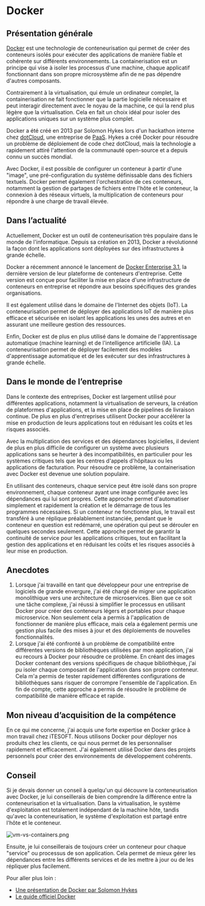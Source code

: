 # Docker

## Présentation générale

[Docker](https://www.docker.com/) est une technologie de conteneurisation qui permet de créer des conteneurs isolés pour exécuter des applications de manière fiable et cohérente sur différents environnements. La containerisation est un principe qui vise à isoler les processus d'une machine, chaque applicatif fonctionnant dans son propre microsystème afin de ne pas dépendre d'autres composants.

Contrairement à la virtualisation, qui émule un ordinateur complet, la containerisation ne fait fonctionner que la partie logicielle nécessaire et peut interagir directement avec le noyau de la machine, ce qui la rend plus légère que la virtualisation. Cela en fait un choix idéal pour isoler des applications uniques sur un système plus complet.

Docker a été créé en 2013 par Solomon Hykes lors d'un hackathon interne chez [dotCloud](https://www.docker.com/press-release/dotcloud-inc-now-docker-inc/), une entreprise de [PaaS](https://azure.microsoft.com/fr-ca/resources/cloud-computing-dictionary/what-is-paas). Hykes a créé Docker pour résoudre un problème de déploiement de code chez dotCloud, mais la technologie a rapidement attiré l'attention de la communauté open-source et a depuis connu un succès mondial.

Avec Docker, il est possible de configurer un conteneur à partir d'une "image", une pré-configuration du système définissable dans des fichiers textuels. Docker permet également l'orchestration de ces conteneurs, notamment la gestion de partages de fichiers entre l'hôte et le conteneur, la connexion à des réseaux virtuels, la multiplication de conteneurs pour répondre à une charge de travail élevée.

## Dans l’actualité

Actuellement, Docker est un outil de conteneurisation très populaire dans le monde de l'informatique. Depuis sa création en 2013, Docker a révolutionné la façon dont les applications sont déployées sur des infrastructures à grande échelle.

Docker a récemment annoncé le lancement de [Docker Enterprise 3.1](https://www.docker.com/products/docker-enterprise), la dernière version de leur plateforme de conteneurs d'entreprise. Cette version est conçue pour faciliter la mise en place d'une infrastructure de conteneurs en entreprise et répondre aux besoins spécifiques des grandes organisations.

Il est également utilisé dans le domaine de l'Internet des objets (IoT). La conteneurisation permet de déployer des applications IoT de manière plus efficace et sécurisée en isolant les applications les unes des autres et en assurant une meilleure gestion des ressources.

Enfin, Docker est de plus en plus utilisé dans le domaine de l'apprentissage automatique (machine learning) et de l'intelligence artificielle (IA). La conteneurisation permet de déployer facilement des modèles d'apprentissage automatique et de les exécuter sur des infrastructures à grande échelle.

## Dans le monde de l’entreprise

Dans le contexte des entreprises, Docker est largement utilisé pour différentes applications, notamment la virtualisation de serveurs, la création de plateformes d'applications, et la mise en place de pipelines de livraison continue. De plus en plus d'entreprises utilisent Docker pour accélérer la mise en production de leurs applications tout en réduisant les coûts et les risques associés.

Avec la multiplication des services et des dépendances logicielles, il devient de plus en plus difficile de configurer un système avec plusieurs applications sans se heurter à des incompatibilités, en particulier pour les systèmes critiques tels que les centres d'appels d'hôpitaux ou les applications de facturation. Pour résoudre ce problème, la containerisation avec Docker est devenue une solution populaire.

En utilisant des conteneurs, chaque service peut être isolé dans son propre environnement, chaque conteneur ayant une image configurée avec les dépendances qui lui sont propres. Cette approche permet d'automatiser simplement et rapidement la création et le démarrage de tous les programmes nécessaires. Si un conteneur ne fonctionne plus, le travail est transféré à une réplique préalablement instanciée, pendant que le conteneur en question est redémarré, une opération qui peut se dérouler en quelques secondes seulement. Cette approche permet de garantir la continuité de service pour les applications critiques, tout en facilitant la gestion des applications et en réduisant les coûts et les risques associés à leur mise en production.

## Anecdotes

1. Lorsque j'ai travaillé en tant que développeur pour une entreprise de logiciels de grande envergure, j'ai été chargé de migrer une application monolithique vers une architecture de microservices. Bien que ce soit une tâche complexe, j'ai réussi à simplifier le processus en utilisant Docker pour créer des conteneurs légers et portables pour chaque microservice. Non seulement cela a permis à l'application de fonctionner de manière plus efficace, mais cela a également permis une gestion plus facile des mises à jour et des déploiements de nouvelles fonctionnalités.
2. Lorsque j'ai été confronté à un problème de compatibilité entre différentes versions de bibliothèques utilisées par mon application, j'ai eu recours à Docker pour résoudre ce problème. En créant des images Docker contenant des versions spécifiques de chaque bibliothèque, j'ai pu isoler chaque composant de l'application dans son propre conteneur. Cela m'a permis de tester rapidement différentes configurations de bibliothèques sans risquer de corrompre l'ensemble de l'application. En fin de compte, cette approche a permis de résoudre le problème de compatibilité de manière efficace et rapide.

## Mon niveau d’acquisition de la compétence

En ce qui me concerne, j'ai acquis une forte expertise en Docker grâce à mon travail chez iTESOFT. Nous utilisons Docker pour déployer nos produits chez les clients, ce qui nous permet de les personnaliser rapidement et efficacement. J'ai également utilisé Docker dans des projets personnels pour créer des environnements de développement cohérents.

## Conseil

Si je devais donner un conseil à quelqu'un qui découvre la conteneurisation avec Docker, je lui conseillerais de bien comprendre la différence entre la conteneurisation et la virtualisation. Dans la virtualisation, le système d'exploitation est totalement indépendant de la machine hôte, tandis qu'avec la conteneurisation, le système d'exploitation est partagé entre l'hôte et le conteneur.

![vm-vs-containers.png](/portfolio/img/vm-vs-containers.png)

Ensuite, je lui conseillerais de toujours créer un conteneur pour chaque "service" ou processus de son application. Cela permet de mieux gérer les dépendances entre les différents services et de les mettre à jour ou de les répliquer plus facilement.

Pour aller plus loin :

- [Une présentation de Docker par Solomon Hykes](https://www.youtube.com/watch?v=Q5POuMHxW-0)
- [Le guide officiel Docker](https://docs.docker.com/)
